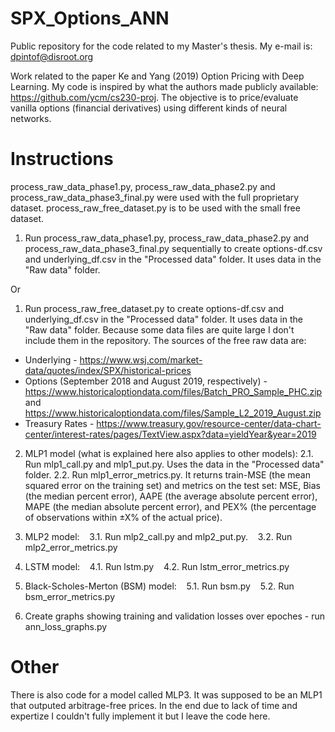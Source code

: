 # SPX_Options_ANN
Public repository for the code related to my Master's thesis. My e-mail is: dpintof@disroot.org

Work related to the paper Ke and Yang (2019) Option Pricing with Deep Learning. My code is inspired by what the authors made publicly available: https://github.com/ycm/cs230-proj. The objective is to price/evaluate vanilla options (financial derivatives) using different kinds of neural networks. 

# Instructions
process_raw_data_phase1.py, process_raw_data_phase2.py and process_raw_data_phase3_final.py were used with the full proprietary dataset. 
process_raw_free_dataset.py is to be used with the small free dataset.

1. Run process_raw_data_phase1.py, process_raw_data_phase2.py and process_raw_data_phase3_final.py sequentially to create options-df.csv and underlying_df.csv in the "Processed data" folder. It uses data in the "Raw data" folder.

Or

1. Run process_raw_free_dataset.py to create options-df.csv and underlying_df.csv in the "Processed data" folder. It uses data in the "Raw data" folder. Because some data files are quite large I don't include them in the repository. The sources of the free raw data are:
 * Underlying - https://www.wsj.com/market-data/quotes/index/SPX/historical-prices
 * Options (September 2018 and August 2019, respectively) - https://www.historicaloptiondata.com/files/Batch_PRO_Sample_PHC.zip and https://www.historicaloptiondata.com/files/Sample_L2_2019_August.zip
 * Treasury Rates - https://www.treasury.gov/resource-center/data-chart-center/interest-rates/pages/TextView.aspx?data=yieldYear&year=2019

2. MLP1 model (what is explained here also applies to other models): 
2.1. Run mlp1_call.py and mlp1_put.py. Uses the data in the "Processed data" folder.
    2.2. Run mlp1_error_metrics.py. It returns train-MSE (the mean squared error on the training set) and metrics on the test set: MSE, Bias (the median percent error), AAPE (the average absolute percent error), MAPE (the median absolute percent error), and PEX% (the percentage of observations within ±X% of the actual price).

3. MLP2 model: 
    3.1. Run mlp2_call.py and mlp2_put.py.
    3.2. Run mlp2_error_metrics.py

4. LSTM model:
    4.1. Run lstm.py
    4.2. Run lstm_error_metrics.py

5. Black-Scholes-Merton (BSM) model:
    5.1. Run bsm.py
    5.2. Run bsm_error_metrics.py

6. Create graphs showing training and validation losses over epoches - run ann_loss_graphs.py

# Other
There is also code for a model called MLP3. It was supposed to be an MLP1 that outputed arbitrage-free prices. In the end due to lack of time and expertize I couldn't fully implement it but I leave the code here.
